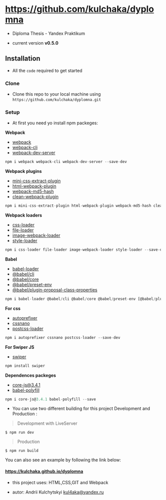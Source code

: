 # https://github.com/kulchaka/dyplomna

- Diploma Thesis - Yandex Praktikum

- current version **v0.5.0**

## Installation

- All the `code` required to get started

### Clone

- Clone this repo to your local machine using `https://github.com/kulchaka/dyplomna.git`

### Setup

- At first you need yo install npm packeges:

**Webpack**

- [webpack](https://www.npmjs.com/package/webpack)
- [webpack-cli](https://www.npmjs.com/package/webpack-cli)
- [webpack-dev-server](https://www.npmjs.com/package/webpack-dev-server)

```jsx
npm i webpack webpack-cli webpack-dev-server --save-dev
```

**Webpack plugins**

- [mini-css-extract-plugin](https://www.npmjs.com/package/mini-css-extract-plugin)
- [html-webpack-plugin](https://www.npmjs.com/package/html-webpack-plugin)
- [webpack-md5-hash](https://www.npmjs.com/package/webpack-md5-hash)
- [clean-webpack-plugin](https://www.npmjs.com/package/clean-webpack-plugin)

```jsx
npm i mini-css-extract-plugin html-webpack-plugin webpack-md5-hash clean-webpack-plugin -D
```

**Webpack loaders**

- [css-loader](https://www.npmjs.com/package/css-loader)
- [file-loader](https://www.npmjs.com/package/file-loader)
- [image-webpack-loader](https://www.npmjs.com/package/image-webpack-loader)
- [style-loader](https://www.npmjs.com/package/style-loader)

```jsx
npm i css-loader file-loader image-webpack-loader style-loader --save-dev
```

**Babel**

- [babel-loader](https://www.npmjs.com/package/babel-loader)
- [@babel/cli](https://www.npmjs.com/package/@babel/cli)
- [@babel/core](https://www.npmjs.com/package/@babel/core)
- [@babel/preset-env](https://www.npmjs.com/package/@babel/preset-env)
- [@babel/plugin-proposal-class-properties](https://www.npmjs.com/package/@babel/plugin-proposal-class-properties)

```jsx
npm i babel-loader @babel/cli @babel/core @babel/preset-env [@babel/plugin-proposal-class-properties](https://www.npmjs.com/package/@babel/plugin-proposal-class-properties) --save-dev
```

**For css**

- [autoprefixer](https://www.npmjs.com/package/autoprefixer)
- [cssnano](https://www.npmjs.com/package/cssnano)
- [postcss-loader](https://www.npmjs.com/package/postcss-loader)

```jsx
npm i autoprefixer cssnano postcss-loader --save-dev
```

**For Swiper JS**

- [swiper](https://swiperjs.com)

```jsx
npm install swiper
```

**Dependences packeges**

- [core-js@3.4.1](https://www.npmjs.com/package/core-js)
- [babel-polyfill](https://www.npmjs.com/package/@babel/polyfill)

```jsx
npm i core-js@3.4.1 babel-polyfill --save
```

- You can use two different building for this project Development and Production :

> Development with LiveServer

```shell
$ npm run dev
```

> Production

```shell
$ npm run build
```

You can also see an example by following the link below:

#### https://kulchaka.github.io/dyplomna

- this project uses: HTML,CSS,GIT and Webpack

- autor: Andrii Kulchytskyi <kul4aka@yandex.ru>

